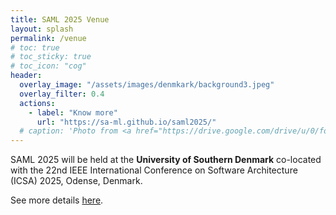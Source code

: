 ```yaml
---
title: SAML 2025 Venue
layout: splash
permalink: /venue
# toc: true
# toc_sticky: true
# toc_icon: "cog"
header:
  overlay_image: "/assets/images/denmkark/background3.jpeg"
  overlay_filter: 0.4
  actions:
    - label: "Know more"
      url: "https://sa-ml.github.io/saml2025/"
  # caption: 'Photo from <a href="https://drive.google.com/drive/u/0/folders/10XXSEjTNDmrwU0tqL58la1n3YlE-g4V8">EMNLP 2023 Website Image.png</a> '
---
```


SAML 2025 will be held at the **University of Southern Denmark** co-located with the 22nd IEEE International Conference on Software Architecture (ICSA) 2025, Odense, Denmark.

See more details [here](https://conf.researchr.org/venue/icsa-2025/icsa-2025-venue). 


